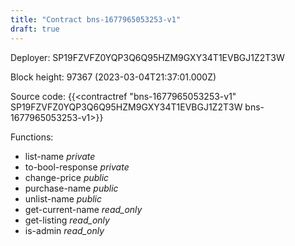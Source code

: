 ```yaml
---
title: "Contract bns-1677965053253-v1"
draft: true
---
```

Deployer: SP19FZVFZ0YQP3Q6Q95HZM9GXY34T1EVBGJ1Z2T3W


 



Block height: 97367 (2023-03-04T21:37:01.000Z)

Source code: {{<contractref "bns-1677965053253-v1" SP19FZVFZ0YQP3Q6Q95HZM9GXY34T1EVBGJ1Z2T3W bns-1677965053253-v1>}}

Functions:

* list-name _private_
* to-bool-response _private_
* change-price _public_
* purchase-name _public_
* unlist-name _public_
* get-current-name _read_only_
* get-listing _read_only_
* is-admin _read_only_

